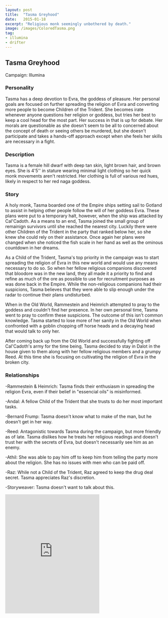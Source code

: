 ```yaml
---
layout: post
title:  "Tasma Greyhood"
date:   2015-01-18
excerpt: "Religious monk seemingly unbothered by death."
image: /images/ColoredTasma.png
tag:
- illumina
- drifter
---
```


## Tasma Greyhood

Campaign: Illumina

### Personality
Tasma has a deep devotion to Evra, the goddess of pleasure. Her personal goals are focused on further spreading the religion of Evra and converting more people to become Children of the Trident. She becomes irate whenever anyone questions her religion or goddess, but tries her best to keep a cool head for the most part. Her success in that is up for debate. Her morals are questionable as she doesn't seem to be all to concerned about the concept of death or seeing others be murdered, but she doesn't participate and takes a hands-off approach except when she feels her skills are necessary in a fight.

### Description
Tasma is a female hill dwarf with deep tan skin, light brown hair, and brown eyes. She is 4'5'' in stature wearing minimal light clothing so her quick monk movements aren't restricted. Her clothing is full of various red hues, likely in respect to her red naga goddess.

### Story
A holy monk, Tasma boarded one of the Empire ships setting sail to Gotland to assist in helping other people follow the will of her goddess Evra. These plans were put to a temporary halt, however, when the ship was attacked by Cal'Cadoth. As a means to an end, Tasma joined the small group of remainign survivors until she reached the nearest city. Luckily there were other Children of the Trident in the party that ranked below her, so she knew she could rely on their assistance. Once again her plans were changed when she noticed the fish scale in her hand as well as the ominous countdown in her dreams.

As a Child of the Trident, Tasma's top priority in the campaign was to start spreading the religion of Evra in this new world and would use any means necessary to do so. So when her fellow religious companions discovered that bloodore was in the new land, they all made it a priority to find and refine as much of the ore as possible to use for recruitment purposes as was done back in the Empire. While the non-religious companions had their suspicions, Tasma believes that they were able to slip enough under the radar to continue their plans undisturbed.

When in the Old World, Rammestein and Heimrich attempted to pray to the goddess and couldn't find her presence. In her own personal time, Tasma went to pray to confirm these suspicions. The outcome of this isn't common knowledge. Tasma started to lose more of her sanity in the Old World when confronted with a goblin chopping off horse heads and a decaying head that would talk to only her.

After coming back up from the Old World and successfully fighting off Cal'Cadoth's army for the time being, Tasma decided to stay in Dalot in the house given to them along with her fellow religious members and a grumpy Reed. At this time she is focusing on cultivating the religion of Evra in the broken city.

### Relationships
-Rammestein & Heimrich: Tasma finds their enthusiasm in spreading the religion Evra, even if their belief in "essencial oils" is misinformed.

-Andal: A fellow Child of the Trident that she trusts to do her most important tasks.

-Bernard Frump: Tasma doesn't know what to make of the man, but he doesn't get in her way.

-Reed: Antagonistic towards Tasma during the campaign, but more friendly as of late. Tasma dislikes how he treats her religious readings and doesn't trust her with the secrets of Evra, but doesn't necessarily see him as an enemy.

-Athil: She was able to pay him off to keep him from telling the party more about the religion. She has no issues with men who can be paid off.

-Raz: While not a Child of the Trident, Raz agreed to keep the drug deal secret. Tasma appreciates Raz's discretion.

-Storyweaver: Tasma doesn't want to talk about this.

<iframe src="https://open.spotify.com/embed/playlist/5ldpfD1o0x4cb0MFUJQA7U" width="300" height="380" frameborder="0" allowtransparency="true" allow="encrypted-media"></iframe>
